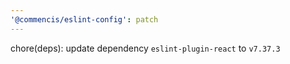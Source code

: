 ```yaml
---
'@commencis/eslint-config': patch
---
```


chore(deps): update dependency `eslint-plugin-react` to `v7.37.3`
